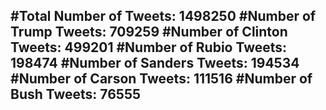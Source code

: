 #Total Number of Tweets: 1498250 
#Number of Trump Tweets: 709259
#Number of Clinton Tweets: 499201
#Number of Rubio Tweets: 198474
#Number of Sanders Tweets: 194534
#Number of Carson Tweets: 111516
#Number of Bush Tweets: 76555
---
